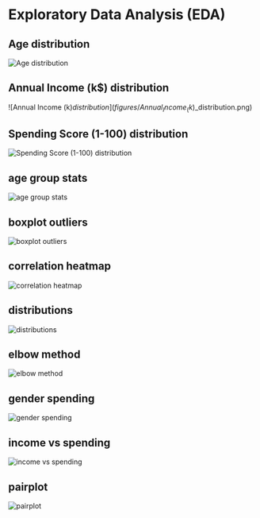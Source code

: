 # Exploratory Data Analysis (EDA)

## Age distribution
![Age distribution](figures/Age_distribution.png)

## Annual Income (k$) distribution
![Annual Income (k$) distribution](figures/Annual_Income_(k$)_distribution.png)

## Spending Score (1-100) distribution
![Spending Score (1-100) distribution](figures/Spending_Score_(1-100)_distribution.png)

## age group stats
![age group stats](figures/age_group_stats.png)

## boxplot outliers
![boxplot outliers](figures/boxplot_outliers.png)

## correlation heatmap
![correlation heatmap](figures/correlation_heatmap.png)

## distributions
![distributions](figures/distributions.png)

## elbow method
![elbow method](figures/elbow_method.png)

## gender spending
![gender spending](figures/gender_spending.png)

## income vs spending
![income vs spending](figures/income_vs_spending.png)

## pairplot
![pairplot](figures/pairplot.png)

